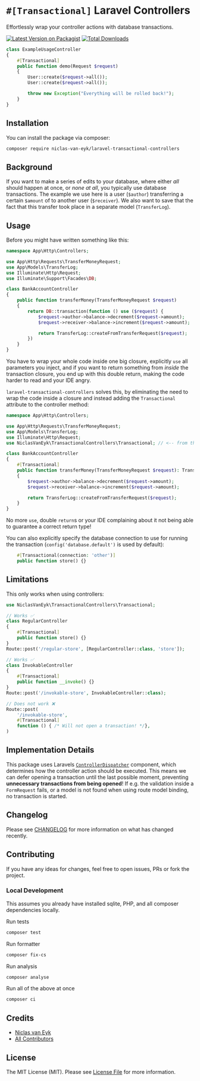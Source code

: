 # `#[Transactional]` Laravel Controllers

Effortlessly wrap your controller actions with database transactions.

[![Latest Version on Packagist](https://img.shields.io/packagist/v/niclas-van-eyk/laravel-transactional-controllers.svg?style=flat-square)](https://packagist.org/packages/niclas-van-eyk/laravel-transactional-controllers)
[![Total Downloads](https://img.shields.io/packagist/dt/niclas-van-eyk/laravel-transactional-controllers.svg?style=flat-square)](https://packagist.org/packages/niclas-van-eyk/laravel-transactional-controllers)

```php
class ExampleUsageController
{
    #[Transactional]
    public function demo(Request $request)
    {
        User::create($request->all());
        User::create($request->all());

        throw new Exception("Everything will be rolled back!");
    }
}
```

## Installation

You can install the package via composer:

```bash
composer require niclas-van-eyk/laravel-transactional-controllers
```

## Background

If you want to make a series of edits to your database, where either _all_ should happen at once, or _none at all_, you typically use database transactions. The example we use here is a user (`$author`) transferring a certain `$amount` of to another user (`$receiver`). We also want to save that the fact that this transfer took place in a separate model (`TransferLog`).

## Usage

Before you might have written something like this:
```php
namespace App\Http\Controllers;

use App\Http\Requests\TransferMoneyRequest;
use App\Models\TransferLog;
use Illuminate\Http\Request;
use Illuminate\Support\Facades\DB;

class BankAccountController 
{
    public function transferMoney(TransferMoneyRequest $request)
    {
        return DB::transaction(function () use ($request) {
            $request->author->balance->decrement($request->amount);
            $request->receiver->balance->increment($request->amount);

            return TransferLog::createFromTransferRequest($request);
        })
    }
}
```

You have to wrap your whole code inside one big closure, explicitly `use` all parameters you inject, and if you want to return something from _inside_ the transaction closure, you end up with this double return, making the code harder to read and your IDE angry.

`laravel-transactional-controllers` solves this, by eliminating the need to wrap the code inside a closure and instead adding the `Transactional` attribute to the controller method:
```php
namespace App\Http\Controllers;

use App\Http\Requests\TransferMoneyRequest;
use App\Models\TransferLog;
use Illuminate\Http\Request;
use NiclasVanEyk\TransactionalControllers\Transactional; // <-- from this package

class BankAccountController 
{
    #[Transactional]
    public function transferMoney(TransferMoneyRequest $request): TransferLog
    {
        $request->author->balance->decrement($request->amount);
        $request->receiver->balance->increment($request->amount);

        return TransferLog::createFromTransferRequest($request);
    }
}
```

No more `use`, double `return`s or your IDE complaining about it not being able to guarantee a correct return type!

You can also explicitly specify the database connection to use for running the transaction (`config('database.default')` is used by default):

```php
    #[Transactional(connection: 'other')]
    public function store() {}
```

## Limitations

This only works when using controllers:

```php
use NiclasVanEyk\TransactionalControllers\Transactional;

// Works ✅
class RegularController
{
    #[Transactional] 
    public function store() {}
}
Route::post('/regular-store', [RegularController::class, 'store']);

// Works ✅
class InvokableController
{
    #[Transactional]
    public function __invoke() {}
}
Route::post('/invokable-store', InvokableController::class);

// Does not work ❌
Route::post(
    '/invokable-store', 
    #[Transactional]
    function () { /* Will not open a transaction! */},
)
```

## Implementation Details

This package uses Laravels [`ControllerDispatcher`](https://github.com/laravel/framework/blob/master/src/Illuminate/Routing/Contracts/ControllerDispatcher.php) component, which determines how the controller action should be executed. This means we can defer opening a transaction until the last possible moment, preventing **unnecessary transactions from being opened**! If e.g. the validation inside a `FormRequest` fails, or a model is not found when using route model binding, no transaction is started.


## Changelog

Please see [CHANGELOG](CHANGELOG.md) for more information on what has changed recently.

## Contributing

If you have any ideas for changes, feel free to open issues, PRs or fork the project.


### Local Development

This assumes you already have installed sqlite, PHP, and all composer dependencies locally.

Run tests
```bash
composer test
```

Run formatter
```bash
composer fix-cs
```

Run analysis
```bash
composer analyse
```

Run all of the above at once
```bash
composer ci
```

## Credits

- [Niclas van Eyk](https://github.com/niclas-van-eyk)
- [All Contributors](../../contributors)

## License

The MIT License (MIT). Please see [License File](LICENSE.md) for more information.
